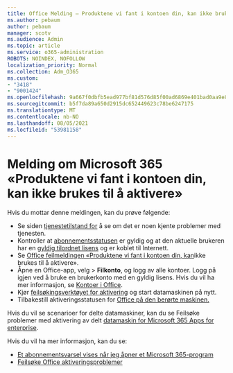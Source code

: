 ```yaml
---
title: Office Melding – Produktene vi fant i kontoen din, kan ikke brukes til å aktivere
ms.author: pebaum
author: pebaum
manager: scotv
ms.audience: Admin
ms.topic: article
ms.service: o365-administration
ROBOTS: NOINDEX, NOFOLLOW
localization_priority: Normal
ms.collection: Adm_O365
ms.custom:
- "3418"
- "9001424"
ms.openlocfilehash: 9a667f0dbfb5ead977bf81d576d85f00ad6869e401bad0aa9e833e7fb75b78e3
ms.sourcegitcommit: b5f7da89a650d2915dc652449623c78be6247175
ms.translationtype: MT
ms.contentlocale: nb-NO
ms.lasthandoff: 08/05/2021
ms.locfileid: "53981158"
---
```

# <a name="fixing-the-microsoft-365-apps-the-products-we-found-in-your-account-cant-be-used-to-activate-message"></a>Melding om Microsoft 365 «Produktene vi fant i kontoen din, kan ikke brukes til å aktivere»

Hvis du mottar denne meldingen, kan du prøve følgende:

- Se siden [tjenestetilstand for](https://docs.microsoft.com/office365/enterprise/view-service-health) å se om det er noen kjente problemer med tjenesten.
- Kontroller at [abonnementsstatusen](https://support.office.com/article/0d23d3c0-c19c-4b2f-9845-5344fedc4380#bkmk_checksubscription) er gyldig og at den aktuelle brukeren har en [gyldig tilordnet lisens](https://support.office.com/article/997596B5-4173-4627-B915-36ABAC6786DC) og er koblet til Internett. 
- Se [Office feilmeldingen «Produktene vi fant i kontoen din, kan](https://support.office.com/article/c9f9a0b3-5aae-4131-8077-21e6a59f141e)ikke brukes til å aktivere».
- Åpne en Office-app, velg   >  **Filkonto**, og logg av alle kontoer. Logg på igjen ved å bruke en brukerkonto med en gyldig lisens. Hvis du vil ha mer informasjon, se [Kontoer i Office](https://support.office.com/article/628ea040-f265-49de-b986-be09c3ebf8a9).
- Kjør [feilsøkingsverktøyet for aktivering](https://aka.ms/SARA-OfficeActivation-Alchemy) og start datamaskinen på nytt.
- Tilbakestill aktiveringsstatusen for [Office på den berørte maskinen.](https://docs.microsoft.com/office365/troubleshoot/activation/reset-office-365-proplus-activation-state)

Hvis du vil se scenarioer for delte datamaskiner, kan du se Feilsøke problemer med aktivering av delt [datamaskin for Microsoft 365 Apps for enterprise](https://docs.microsoft.com/deployoffice/troubleshoot-shared-computer-activation).

Hvis du vil ha mer informasjon, kan du se: 
- [Et abonnementsvarsel vises når jeg åpner et Microsoft 365-program](https://support.office.com/article/4cabe32c-f594-4c0e-9191-3d3ade10cceb)
- [Feilsøke Office aktiveringsproblemer](https://support.office.com/article/0d23d3c0-c19c-4b2f-9845-5344fedc4380)